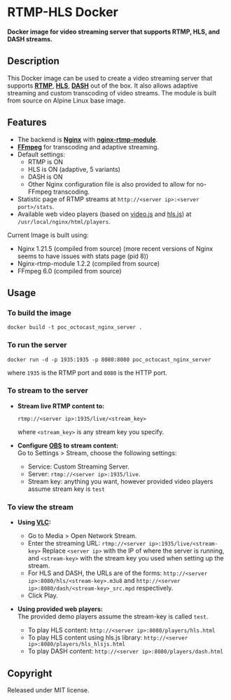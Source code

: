 # RTMP-HLS Docker

**Docker image for video streaming server that supports RTMP, HLS, and DASH streams.**


## Description

This Docker image can be used to create a video streaming server that supports [**RTMP**](https://en.wikipedia.org/wiki/Real-Time_Messaging_Protocol), [**HLS**](https://en.wikipedia.org/wiki/HTTP_Live_Streaming), [**DASH**](https://en.wikipedia.org/wiki/Dynamic_Adaptive_Streaming_over_HTTP) out of the box. 
It also allows adaptive streaming and custom transcoding of video streams.
The module is built from source on Alpine Linux base image.

## Features
 * The backend is [**Nginx**](http://nginx.org/en/) with [**nginx-rtmp-module**](https://github.com/arut/nginx-rtmp-module).
 * [**FFmpeg**](https://www.ffmpeg.org/) for transcoding and adaptive streaming.
 * Default settings: 
	* RTMP is ON
	* HLS is ON (adaptive, 5 variants)
	* DASH is ON 
	* Other Nginx configuration file is also provided to allow for no-FFmpeg transcoding. 
 * Statistic page of RTMP streams at `http://<server ip>:<server port>/stats`.
 * Available web video players (based on [video.js](https://videojs.com/) and [hls.js](https://github.com/video-dev/hls.js/)) at `/usr/local/nginx/html/players`. 

Current Image is built using:
 * Nginx 1.21.5 (compiled from source) (more recent versions of Nginx seems to have issues with stats page (pid 8))
 * Nginx-rtmp-module 1.2.2 (compiled from source)
 * FFmpeg 6.0 (compiled from source)

## Usage

### To build the image
```
docker build -t poc_octocast_nginx_server .
```

### To run the server
```
docker run -d -p 1935:1935 -p 8080:8080 poc_octocast_nginx_server
```
where `1935` is the RTMP port and `8080` is the HTTP port.


### To stream to the server
 * **Stream live RTMP content to:**
	```
	rtmp://<server ip>:1935/live/<stream_key>
	```
	where `<stream_key>` is any stream key you specify.

 * **Configure [OBS](https://obsproject.com/) to stream content:** <br />
Go to Settings > Stream, choose the following settings:
   * Service: Custom Streaming Server.
   * Server: `rtmp://<server ip>:1935/live`. 
   * Stream key: anything you want, however provided video players assume stream key is `test`

### To view the stream
 * **Using [VLC](https://www.videolan.org/vlc/index.html):**
	 * Go to Media > Open Network Stream.
	 * Enter the streaming URL: `rtmp://<server ip>:1935/live/<stream-key>`
	   Replace `<server ip>` with the IP of where the server is running, and
	   `<stream-key>` with the stream key you used when setting up the stream.
	 * For HLS and DASH, the URLs are of the forms: 
	 `http://<server ip>:8080/hls/<stream-key>.m3u8` and 
	 `http://<server ip>:8080/dash/<stream-key>_src.mpd` respectively.
	 * Click Play.

* **Using provided web players:** <br/>
The provided demo players assume the stream-key is called `test`. 
	* To play HLS content: `http://<server ip>:8080/players/hls.html`
	* To play HLS content using hls.js library: `http://<server ip>:8080/players/hls_hlsjs.html`
	* To play DASH content: `http://<server ip>:8080/players/dash.html`


## Copyright
Released under MIT license.
